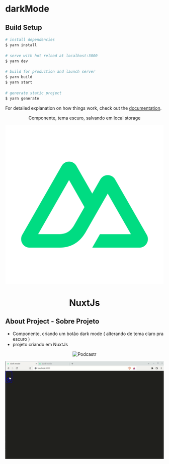 # darkMode

## Build Setup

```bash
# install dependencies
$ yarn install

# serve with hot reload at localhost:3000
$ yarn dev

# build for production and launch server
$ yarn build
$ yarn start

# generate static project
$ yarn generate
```

For detailed explanation on how things work, check out the [documentation](https://nuxtjs.org).

<p align="center">Componente, tema escuro, salvando em local storage</p>


<p align="center">
<a href="https://github.com/Gabrielfernandes87f/dark-mode/blob/main/static/icon.png"><img src="https://github.com/Gabrielfernandes87f/dark-mode/blob/main/static/icon.png" alt="NuxtJs"></a></p>

<h1 align="center">NuxtJs</h1>


## About Project - Sobre Projeto
- Componente, criando um botão dark mode ( alterando de tema claro pra escuro )
- projeto criando em NuxtJs


<p align="center">
   <img src="https://media.giphy.com/media/mLRBdvqePMSJwzcHPk/giphy.gif" alt="Podcastr" width="150"/>
</p>

<p align="center">
   <img src="https://github.com/Gabrielfernandes87f/dark-mode/blob/main/assets/gifs/dark-mode-art.gif" alt="Podcastr"/>
</p>


